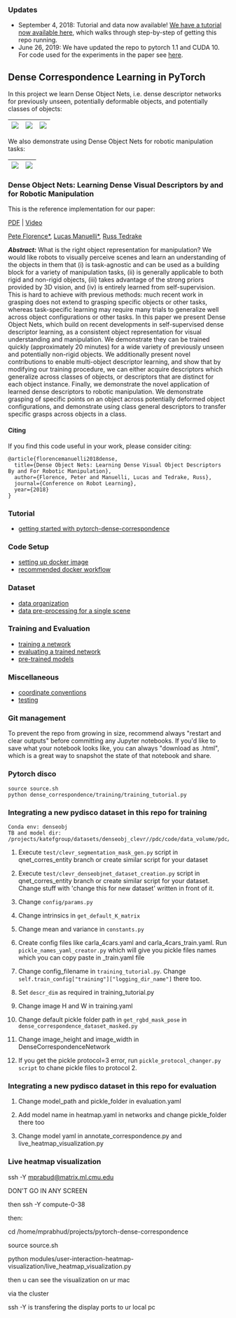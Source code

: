 ### Updates 

- September 4, 2018: Tutorial and data now available!  [We have a tutorial now available here](./doc/tutorial_getting_started.md), which walks through step-by-step of getting this repo running.
- June 26, 2019: We have updated the repo to pytorch 1.1 and CUDA 10. For code used for the experiments in the paper see [here](https://github.com/RobotLocomotion/pytorch-dense-correspondence/releases/tag/pytorch-0.3).


## Dense Correspondence Learning in PyTorch

In this project we learn Dense Object Nets, i.e. dense descriptor networks for previously unseen, potentially deformable objects, and potentially classes of objects:

![](./doc/caterpillar_trim.gif)  |  ![](./doc/shoes_trim.gif) | ![](./doc/hats_trim.gif)
:-------------------------:|:-------------------------:|:-------------------------:

We also demonstrate using Dense Object Nets for robotic manipulation tasks:

![](./doc/caterpillar_grasps.gif)  |  ![](./doc/shoe_tongue_grasps.gif)
:-------------------------:|:-------------------------:

### Dense Object Nets: Learning Dense Visual Descriptors by and for Robotic Manipulation

This is the reference implementation for our paper:

[PDF](https://arxiv.org/pdf/1806.08756.pdf) | [Video](https://www.youtube.com/watch?v=L5UW1VapKNE)

[Pete Florence*](http://www.peteflorence.com/), [Lucas Manuelli*](http://lucasmanuelli.com/), [Russ Tedrake](https://groups.csail.mit.edu/locomotion/russt.html)

<em><b>Abstract:</b></em> What is the right object representation for manipulation? We would like robots to visually perceive scenes and learn an understanding of the objects in them that (i) is task-agnostic and can be used as a building block for a variety of manipulation tasks, (ii) is generally applicable to both rigid and non-rigid objects, (iii) takes advantage of the strong priors provided by 3D vision, and (iv) is entirely learned from self-supervision.  This is hard to achieve with previous methods: much recent work in grasping does not extend to grasping specific objects or other tasks, whereas task-specific learning may require many trials to generalize well across object configurations or other tasks.  In this paper we present Dense Object Nets, which build on recent developments in self-supervised dense descriptor learning, as a consistent object representation for visual understanding and manipulation. We demonstrate they can be trained quickly (approximately 20 minutes) for a wide variety of previously unseen and potentially non-rigid objects.  We additionally present novel contributions to enable multi-object descriptor learning, and show that by modifying our training procedure, we can either acquire descriptors which generalize across classes of objects, or descriptors that are distinct for each object instance. Finally, we demonstrate the novel application of learned dense descriptors to robotic manipulation. We demonstrate grasping of specific points on an object across potentially deformed object configurations, and demonstrate using class general descriptors to transfer specific grasps across objects in a class. 

#### Citing

If you find this code useful in your work, please consider citing:

```
@article{florencemanuelli2018dense,
  title={Dense Object Nets: Learning Dense Visual Object Descriptors By and For Robotic Manipulation},
  author={Florence, Peter and Manuelli, Lucas and Tedrake, Russ},
  journal={Conference on Robot Learning},
  year={2018}
}
```

### Tutorial

- [getting started with pytorch-dense-correspondence](./doc/tutorial_getting_started.md)

### Code Setup

- [setting up docker image](doc/docker_build_instructions.md)
- [recommended docker workflow ](doc/recommended_workflow.md)

### Dataset

- [data organization](doc/data_organization.md)
- [data pre-processing for a single scene](doc/data_processing_single_scene.md)

### Training and Evaluation
- [training a network](doc/training.md)
- [evaluating a trained network](doc/dcn_evaluation.md)
- [pre-trained models](doc/model_zoo.md)

### Miscellaneous
- [coordinate conventions](doc/coordinate_conventions.md)
- [testing](doc/testing.md)

### Git management

To prevent the repo from growing in size, recommend always "restart and clear outputs" before committing any Jupyter notebooks.  If you'd like to save what your notebook looks like, you can always "download as .html", which is a great way to snapshot the state of that notebook and share.


### Pytorch disco
```
source source.sh
python dense_correspondence/training/training_tutorial.py
```

### Integrating a new pydisco dataset in this repo for training
```
Conda env: denseobj
TB and model dir: /projects/katefgroup/datasets/denseobj_clevr//pdc/code/data_volume/pdc/trained_models/tutorials/clevr_3
```


1. Execute ```test/clevr_segmentation_mask_gen.py``` script in qnet_corres_entity branch or create similar script for your dataset

2. Execute ```test/clevr_denseobjnet_dataset_creation.py``` script in qnet_corres_entity branch or create similar script for your dataset. Change stuff with 'change this for new dataset' written in 
front of it.

3. Change ```config/params.py```

4. Change intrinsics in ```get_default_K_matrix```

5. Change mean and variance in ```constants.py```

6. Create config files like carla_4cars.yaml and carla_4cars_train.yaml. Run ```pickle_names_yaml_creator.py``` which will give you pickle files names which you can copy paste in _train.yaml file

7. Change config_filename in ```training_tutorial.py```. Change ```self.train_config["training"]["logging_dir_name"]``` there too.

8. Set ```descr_dim``` as required in training_tutorial.py

9. Change image H and W in training.yaml

10. Change default pickle folder path in ```get_rgbd_mask_pose``` in ```dense_correspondence_dataset_masked.py```

11. Change image_height and image_width in DenseCorrespondenceNetwork

12. If you get the pickle protocol=3 error, run ```pickle_protocol_changer.py script``` to chane pickle 
files to protocol 2.


### Integrating a new pydisco dataset in this repo for evaluation

1. Change model_path and pickle_folder in evaluation.yaml

2. Add model name in heatmap.yaml in networks and change pickle_folder there too

3. Change model yaml in annotate_correspondence.py and live_heatmap_visualization.py


### Live heatmap visualization

ssh -Y mprabud@matrix.ml.cmu.edu 

DON'T GO IN ANY SCREEN

then ssh -Y compute-0-38

then:

cd /home/mprabhud/projects/pytorch-dense-correspondence

source source.sh

python modules/user-interaction-heatmap-visualization/live_heatmap_visualization.py

then u can see the visualization on ur mac

via the cluster

ssh -Y is transfering the display ports to ur local pc
